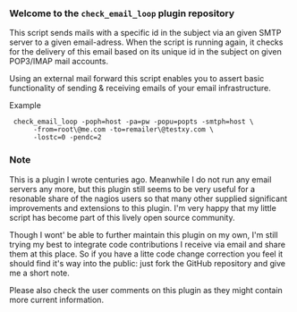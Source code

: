 ### Welcome to the `check_email_loop` plugin repository
This script sends mails with a specific id in the subject via an given SMTP
server to a given email-adress. When the script is running again, it checks for the
delivery of this email based on its unique id in the subject on given POP3/IMAP
mail accounts. 

Using an external mail forward this script enables you to assert basic
functionality of sending & receiving emails of your email infrastructure.

Example
```
 check_email_loop -poph=host -pa=pw -popu=popts -smtph=host \
      -from=root\@me.com -to=remailer\@testxy.com \ 
      -lostc=0 -pendc=2
```

### Note
This is a plugin I wrote centuries ago. Meanwhile I do not run any email servers
any more, but this plugin still seems to be very useful for a resonable share of
the nagios users so that many other supplied significant improvements and
extensions to this plugin. I'm very happy that my little script has become part
of this lively open source community.

Though I wont' be able to further maintain this plugin on my own, I'm still
trying my best to integrate code contributions I receive via email and share
them at this place. So if you have a litte code change correction you feel it
should find it's way into the public: just fork the GitHub repository and give
me a short note.

Please also check the user comments on this plugin as they might contain more
current information.
